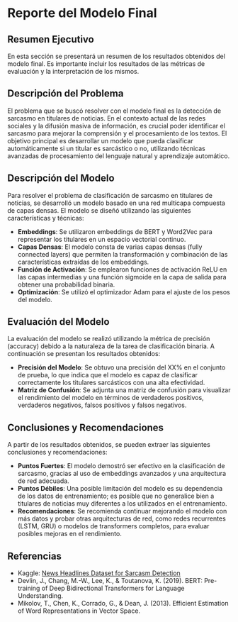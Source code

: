 # Reporte del Modelo Final

## Resumen Ejecutivo

En esta sección se presentará un resumen de los resultados obtenidos del modelo final. Es importante incluir los resultados de las métricas de evaluación y la interpretación de los mismos.

## Descripción del Problema

El problema que se buscó resolver con el modelo final es la detección de sarcasmo en titulares de noticias. En el contexto actual de las redes sociales y la difusión masiva de información, es crucial poder identificar el sarcasmo para mejorar la comprensión y el procesamiento de los textos. El objetivo principal es desarrollar un modelo que pueda clasificar automáticamente si un titular es sarcástico o no, utilizando técnicas avanzadas de procesamiento del lenguaje natural y aprendizaje automático.

## Descripción del Modelo

Para resolver el problema de clasificación de sarcasmo en titulares de noticias, se desarrolló un modelo basado en una red multicapa compuesta de capas densas. El modelo se diseñó utilizando las siguientes características y técnicas:

- **Embeddings**: Se utilizaron embeddings de BERT y Word2Vec para representar los titulares en un espacio vectorial continuo.
- **Capas Densas**: El modelo consta de varias capas densas (fully connected layers) que permiten la transformación y combinación de las características extraídas de los embeddings.
- **Función de Activación**: Se emplearon funciones de activación ReLU en las capas intermedias y una función sigmoide en la capa de salida para obtener una probabilidad binaria.
- **Optimización**: Se utilizó el optimizador Adam para el ajuste de los pesos del modelo.

## Evaluación del Modelo

La evaluación del modelo se realizó utilizando la métrica de precisión (accuracy) debido a la naturaleza de la tarea de clasificación binaria. A continuación se presentan los resultados obtenidos:

- **Precisión del Modelo**: Se obtuvo una precisión del XX% en el conjunto de prueba, lo que indica que el modelo es capaz de clasificar correctamente los titulares sarcásticos con una alta efectividad.
- **Matriz de Confusión**: Se adjunta una matriz de confusión para visualizar el rendimiento del modelo en términos de verdaderos positivos, verdaderos negativos, falsos positivos y falsos negativos.

## Conclusiones y Recomendaciones

A partir de los resultados obtenidos, se pueden extraer las siguientes conclusiones y recomendaciones:

- **Puntos Fuertes**: El modelo demostró ser efectivo en la clasificación de sarcasmo, gracias al uso de embeddings avanzados y una arquitectura de red adecuada.
- **Puntos Débiles**: Una posible limitación del modelo es su dependencia de los datos de entrenamiento; es posible que no generalice bien a titulares de noticias muy diferentes a los utilizados en el entrenamiento.
- **Recomendaciones**: Se recomienda continuar mejorando el modelo con más datos y probar otras arquitecturas de red, como redes recurrentes (LSTM, GRU) o modelos de transformers completos, para evaluar posibles mejoras en el rendimiento.

## Referencias

- Kaggle: [News Headlines Dataset for Sarcasm Detection](https://www.kaggle.com/datasets/rmisra/news-headlines-dataset-for-sarcasm-detection/data)
- Devlin, J., Chang, M.-W., Lee, K., & Toutanova, K. (2019). BERT: Pre-training of Deep Bidirectional Transformers for Language Understanding.
- Mikolov, T., Chen, K., Corrado, G., & Dean, J. (2013). Efficient Estimation of Word Representations in Vector Space.